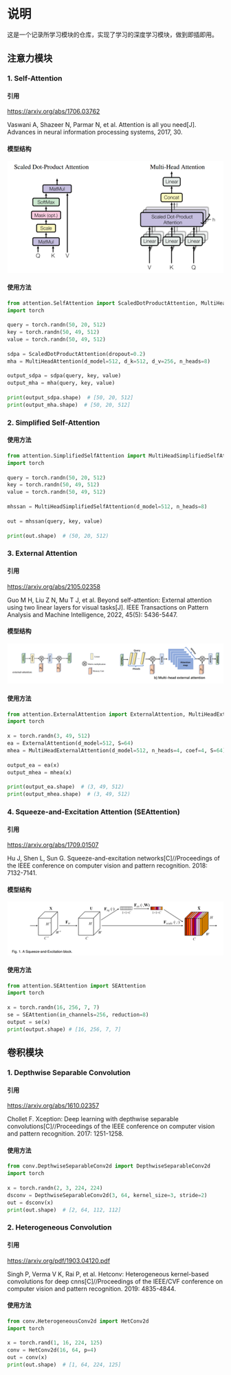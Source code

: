 # 说明
这是一个记录所学习模块的仓库，实现了学习的深度学习模块，做到即插即用。

## 注意力模块

### 1. Self-Attention

#### 引用

https://arxiv.org/abs/1706.03762

Vaswani A, Shazeer N, Parmar N, et al. Attention is all you need[J]. Advances in neural information processing systems, 2017, 30.

#### 模型结构

![](./figure/attention/SelfAttention.png)

#### 使用方法

```python
from attention.SelfAttention import ScaledDotProductAttention, MultiHeadAttention
import torch

query = torch.randn(50, 20, 512)
key = torch.randn(50, 49, 512)
value = torch.randn(50, 49, 512)

sdpa = ScaledDotProductAttention(dropout=0.2)
mha = MultiHeadAttention(d_model=512, d_k=512, d_v=256, n_heads=8)

output_sdpa = sdpa(query, key, value)
output_mha = mha(query, key, value)

print(output_sdpa.shape)  # [50, 20, 512]
print(output_mha.shape)  # [50, 20, 512]
```

### 2. Simplified Self-Attention

#### 使用方法

```python
from attention.SimplifiedSelfAttention import MultiHeadSimplifiedSelfAttention
import torch

query = torch.randn(50, 20, 512)
key = torch.randn(50, 49, 512)
value = torch.randn(50, 49, 512)

mhssan = MultiHeadSimplifiedSelfAttention(d_model=512, n_heads=8)

out = mhssan(query, key, value)

print(out.shape)  # (50, 20, 512)
```

### 3. External Attention

#### 引用

https://arxiv.org/abs/2105.02358

Guo M H, Liu Z N, Mu T J, et al. Beyond self-attention: External attention using two linear layers for visual tasks[J]. IEEE Transactions on Pattern Analysis and Machine Intelligence, 2022, 45(5): 5436-5447.

#### 模型结构

![](./figure/attention/ExternalAttention.png)

#### 使用方法

```python
from attention.ExternalAttention import ExternalAttention, MultiHeadExternalAttention
import torch

x = torch.randn(3, 49, 512)
ea = ExternalAttention(d_model=512, S=64)
mhea = MultiHeadExternalAttention(d_model=512, n_heads=4, coef=4, S=64)

output_ea = ea(x)
output_mhea = mhea(x)

print(output_ea.shape)  # (3, 49, 512)
print(output_mhea.shape)  # (3, 49, 512)
```

### 4. Squeeze-and-Excitation Attention (SEAttention)

#### 引用

https://arxiv.org/abs/1709.01507

Hu J, Shen L, Sun G. Squeeze-and-excitation networks[C]//Proceedings of the IEEE conference on computer vision and pattern recognition. 2018: 7132-7141.

#### 模型结构

![](./figure/attention/SEAttention.png)

#### 使用方法

```python
from attention.SEAttention import SEAttention
import torch

x = torch.randn(16, 256, 7, 7)
se = SEAttention(in_channels=256, reduction=8)
output = se(x)
print(output.shape) # [16, 256, 7, 7]
```







## 卷积模块

### 1. Depthwise Separable Convolution

#### 引用

https://arxiv.org/abs/1610.02357

Chollet F. Xception: Deep learning with depthwise separable convolutions[C]//Proceedings of the IEEE conference on computer vision and pattern recognition. 2017: 1251-1258.

#### 使用方法

```python
from conv.DepthwiseSeparableConv2d import DepthwiseSeparableConv2d
import torch

x = torch.randn(2, 3, 224, 224)
dsconv = DepthwiseSeparableConv2d(3, 64, kernel_size=3, stride=2)
out = dsconv(x)
print(out.shape)  # [2, 64, 112, 112]
```

### 2. Heterogeneous Convolution

#### 引用

https://arxiv.org/pdf/1903.04120.pdf

Singh P, Verma V K, Rai P, et al. Hetconv: Heterogeneous kernel-based convolutions for deep cnns[C]//Proceedings of the IEEE/CVF conference on computer vision and pattern recognition. 2019: 4835-4844.

#### 使用方法

```python
from conv.HeterogeneousConv2d import HetConv2d
import torch

x = torch.rand(1, 16, 224, 125)
conv = HetConv2d(16, 64, p=4)
out = conv(x)
print(out.shape)  # [1, 64, 224, 125]
```

